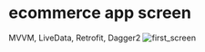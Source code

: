 # ecommerce app screen
MVVM, LiveData, Retrofit, Dagger2
![first_screen](https://user-images.githubusercontent.com/83759412/159343343-c358c861-8df0-40dc-86f8-305d14ffd4ae.png)
